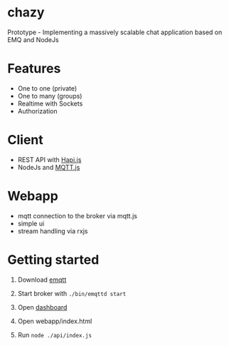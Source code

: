 # chazy
Prototype - Implementing a massively scalable chat application based on EMQ and NodeJs

# Features
- One to one (private)
- One to many (groups)
- Realtime with Sockets
- Authorization

# Client
- REST API with [Hapi.js](https://github.com/hapijs/hapi)
- NodeJs and [MQTT.js](https://github.com/mqttjs/MQTT.js)

# Webapp
- mqtt connection to the broker via mqtt.js
- simple ui
- stream handling via rxjs

# Getting started

1. Download [emqtt](http://emqtt.io/downloads)

2. Start broker with `./bin/emqttd start`

3. Open [dashboard](http://localhost:18083)

4. Open webapp/index.html

5. Run `node ./api/index.js`

